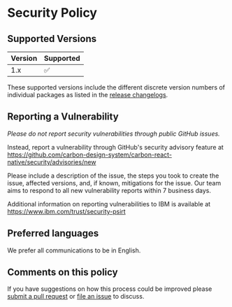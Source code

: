 # Security Policy

## Supported Versions

| Version | Supported          |
| ------- | ------------------ |
| 1.x    | :white_check_mark: |

These supported versions include the different discrete version numbers of
individual packages as listed in the
[release changelogs](https://github.com/carbon-design-system/carbon-react-native/releases).

## Reporting a Vulnerability

_Please do not report security vulnerabilities through public GitHub issues._

Instead, report a vulnerability through GitHub's security advisory feature at
https://github.com/carbon-design-system/carbon-react-native/security/advisories/new

Please include a description of the issue, the steps you took to create the
issue, affected versions, and, if known, mitigations for the issue. Our team
aims to respond to all new vulnerability reports within 7 business days.

Additional information on reporting vulnerabilities to IBM is available at
https://www.ibm.com/trust/security-psirt

## Preferred languages

We prefer all communications to be in English.

## Comments on this policy

If you have suggestions on how this process could be improved please
[submit a pull request](https://github.com/carbon-design-system/carbon-react-native/compare)
or [file an issue](https://github.com/carbon-design-system/carbon-react-native/issues/new) to
discuss.
